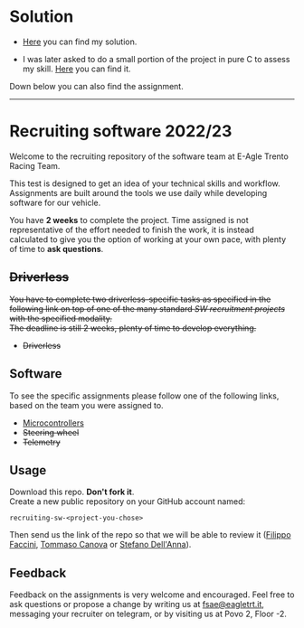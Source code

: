 # Solution

- [Here](./solution/arduino_ide/readme.md) you can find my solution.

- I was later asked to do a small portion of the project in pure C to assess my skill. [Here](./solution/stm32_cube_mx/readme.md) you can find it.

Down below you can also find the assignment.

---

# Recruiting software 2022/23

Welcome to the recruiting repository of the software team at E-Agle Trento Racing Team.

This test is designed to get an idea of your technical skills and workflow. Assignments are built around the tools we use daily while developing software for our vehicle.

You have **2 weeks** to complete the project. Time assigned is not representative of the effort needed to finish the work, it is instead calculated to give you the option of working at your own pace, with plenty of time to **ask questions**.

## ~~Driverless~~

~~You have to complete two driverless-specific tasks as specified in the following link on top of one of the many standard *SW recruitment projects* with the specified modality.  
The deadline is still 2 weeks, plenty of time to develop everything.~~

- ~~Driverless~~

## Software

To see the specific assignments please follow one of the following links, based on the team you were assigned to.

- [Microcontrollers](./microcontrollers/readme.md)
- ~~Steering wheel~~
- ~~Telemetry~~

## Usage

Download this repo. **Don't fork it**.  
Create a new public repository on your GitHub account named:

~~~text
recruiting-sw-<project-you-chose>
~~~

Then send us the link of the repo so that we will be able to review it
 ([Filippo Faccini](https://github.com/Pippo98), [Tommaso Canova](https://github.com/cannox227) or [Stefano Dell'Anna](https://github.com/Stedll)).

## Feedback

Feedback on the assignments is very welcome and encouraged. Feel free to ask questions or propose a change by writing us at fsae@eagletrt.it, messaging your recruiter on telegram, or by visiting us at Povo 2, Floor -2.
